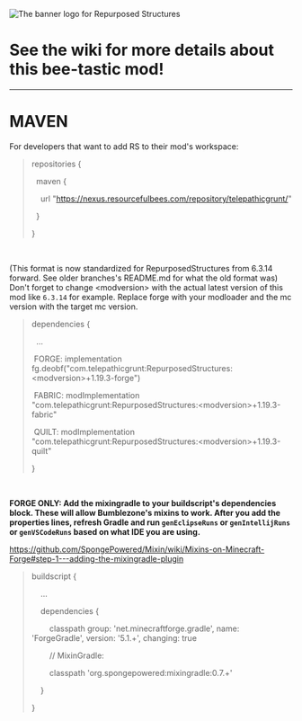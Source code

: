 ![The banner logo for Repurposed Structures](https://user-images.githubusercontent.com/40846040/212383632-2d628e1a-a086-490f-8863-823210407626.png)

# See the wiki for more details about this bee-tastic mod!

***

# MAVEN

For developers that want to add RS to their mod's workspace:

<blockquote>repositories {

&nbsp; maven {

&nbsp; &nbsp; url "https://nexus.resourcefulbees.com/repository/telepathicgrunt/"

&nbsp; }

}</blockquote>

&nbsp;

(This format is now standardized for RepurposedStructures from 6.3.14 forward. See older branches's README.md for what the old format was) Don't forget to change \<modversion> with the actual latest version of this mod like `6.3.14` for example. Replace forge with your modloader and the mc version with the target mc version.

<blockquote>dependencies {


&nbsp; ...


&nbsp;FORGE: implementation fg.deobf("com.telepathicgrunt:RepurposedStructures:\<modversion>+1.19.3-forge")


&nbsp;FABRIC: modImplementation "com.telepathicgrunt:RepurposedStructures:\<modversion>+1.19.3-fabric"


&nbsp;QUILT: modImplementation "com.telepathicgrunt:RepurposedStructures:\<modversion>+1.19.3-quilt"


}</blockquote>

&nbsp;

**FORGE ONLY: Add the mixingradle to your buildscript's dependencies block. These will allow Bumblezone's mixins to work. After you add the properties lines, refresh Gradle and run `genEclipseRuns` or `genIntellijRuns` or `genVSCodeRuns` based on what IDE you are using.**

https://github.com/SpongePowered/Mixin/wiki/Mixins-on-Minecraft-Forge#step-1---adding-the-mixingradle-plugin

<blockquote>buildscript {

&nbsp; &nbsp; ...

&nbsp; &nbsp; dependencies {

&nbsp; &nbsp; &nbsp; &nbsp; classpath group: 'net.minecraftforge.gradle', name: 'ForgeGradle', version: '5.1.+', changing: true

&nbsp; &nbsp; &nbsp; &nbsp; // MixinGradle:

&nbsp; &nbsp; &nbsp; &nbsp; classpath 'org.spongepowered:mixingradle:0.7.+'

&nbsp; &nbsp; }

}</blockquote>
